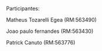 Participantes:

Matheus Tozarelli Egea (RM:563490)

Joao paulo fernandes (RM:563430)

Patrick Canuto (RM:563776)
